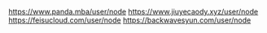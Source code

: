 https://www.panda.mba/user/node
https://www.jiuyecaody.xyz/user/node
https://feisucloud.com/user/node
https://backwavesyun.com/user/node
